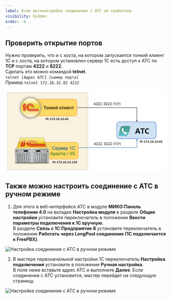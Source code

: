 ```yaml
---
label: Если автонастройка соединения с АТС не сработала
visibility: hidden
order: -6
---
```

## Проверить открытие портов
Нужно проверить, что и с хоста, на котором запускается тонкий клиент 1С и с хоста, на котором установлен сервер 1С есть доступ к АТС по **TCP** портам **4222** и **8222**. <br>
Сделать это можно командой **telnet**. <br>
`telnet [Адрес АТС] [номер порта]` <br> 
Пример `telnet 172.16.32.82 4222` <br>

<img class="miko-shadow"  
    src="/assets/faq/faq_ruch_nastr_2.png"
/> 

## Также можно настроить соединение с АТС в ручном режиме  
1. Для этого в веб-интерфейсе АТС в модуле **МИКО:Панель телефонии 4.0** на вкладке **Настройка модуля** в разделе **Общие настройки** установите переключатель в положение **Ввести параметры подключения к 1С вручную**. <br>
В разделе **Связь с 1С:Предприятие 8** установите переключатель в положение **Работать через LongPool соединение (1С подключается к FreePBX)**. <br>

<img class="miko-shadow img-zoomable"  
    src="/assets/faq/faq_ruch_nastr_1.png"
    data-original="/assets/faq/faq_ruch_nastr_1.png"
    srcset="/assets/faq/faq_ruch_nastr_1_prev.png 1x, /assets/faq/faq_ruch_nastr_1.png 2x" 
    alt="Настройка соединения с АТС в ручном режиме"
/> 

2. В мастере первоначальной настройки 1С переключатель **Настройка подключения** установите в положение **Ручная настройка**.  
В поле ниже вставьте адрес АТС и выполните **Далее**. Если соединение с АТС установится, мастер перейдет на следующую страницу.

<img class="miko-shadow img-zoomable"  
    src="/assets/faq/faq_ruch_nastr_0.png"
    data-original="/assets/faq/faq_ruch_nastr_0.png"
    srcset="/assets/faq/faq_ruch_nastr_0_prev.png 1x, /assets/faq/faq_ruch_nastr_0.png 2x" 
    alt="Настройка соединения с АТС в ручном режиме"
/> 